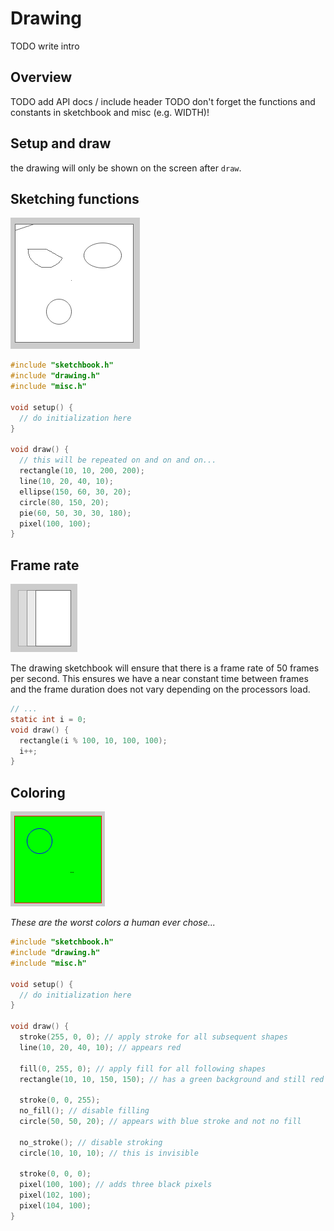 # Drawing

TODO write intro

## Overview

TODO add API docs / include header
TODO don't forget the functions and constants in sketchbook and misc (e.g. WIDTH)!

## Setup and draw

the drawing will only be shown on the screen after `draw`.

## Sketching functions

![](funs.png)

```c
#include "sketchbook.h"
#include "drawing.h"
#include "misc.h"

void setup() {
  // do initialization here
}

void draw() {
  // this will be repeated on and on and on...
  rectangle(10, 10, 200, 200);
  line(10, 20, 40, 10);
  ellipse(150, 60, 30, 20);
  circle(80, 150, 20);
  pie(60, 50, 30, 30, 180);
  pixel(100, 100);
}
```

## Frame rate

![](fps.png)

The drawing sketchbook will ensure that there is a frame rate of 50 frames per second.
This ensures we have a near constant time between frames and the frame duration does not vary depending on the processors load.

```c
// ...
static int i = 0;
void draw() {
  rectangle(i % 100, 10, 100, 100);
  i++;
}
```

## Coloring

![](color.png)

_These are the worst colors a human ever chose..._

```c
#include "sketchbook.h"
#include "drawing.h"
#include "misc.h"

void setup() {
  // do initialization here
}

void draw() {
  stroke(255, 0, 0); // apply stroke for all subsequent shapes
  line(10, 20, 40, 10); // appears red

  fill(0, 255, 0); // apply fill for all following shapes
  rectangle(10, 10, 150, 150); // has a green background and still red stroke

  stroke(0, 0, 255);
  no_fill(); // disable filling
  circle(50, 50, 20); // appears with blue stroke and not no fill

  no_stroke(); // disable stroking
  circle(10, 10, 10); // this is invisible
  
  stroke(0, 0, 0);
  pixel(100, 100); // adds three black pixels
  pixel(102, 100);
  pixel(104, 100);
}
```